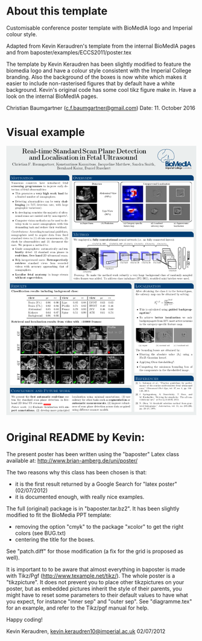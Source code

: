 # About this template

Customisable conference poster template with BioMedIA logo and Imperial 
colour style.

Adapted from Kevin Keraudren's template from the internal BioMedIA pages
and from baposter/examples/ECCS2011/poster.tex 

The template by Kevin Keraudren has been slightly modified to feature the biomedia 
logo and have a colour style consistent with the Imperial College branding. 
Also the background of the boxes is now white which makes it easier to include
non-rasterised figures that by default have a white background.
Kevin's original code has some cool tikz figure make in. Have a look on the internal BioMedIA pages. 

Christian Baumgartner (c.f.baumgartner@gmail.com)
Date: 11. October 2016

# Visual example

![](thumbnail.png)

# Original README by Kevin:

The present poster has been written using the "baposter" Latex class available at:
http://www.brian-amberg.de/uni/poster/

The two reasons why this class has been chosen is that:
  - it is the first result returned by a Google Search for "latex poster"
   (02/07/2012)
  - it is documented enough, with really nice examples.

The full (original) package is in "baposter.tar.bz2". It has been slightly modified to fit
the BioMedia PPT template:
  - removing the option "cmyk" to the package "xcolor" to get the right colors
    (see BUG.txt)
  - centering the title for the boxes.

See "patch.diff" for those modification (a fix for the grid is proposed as
well).

It is important to to be aware that almost everything in baposter is made with
Tikz/Pgf (http://www.texample.net/tikz/). The whole poster is a
"tikzpicture". It does not prevent you to place other tikzpictures on your
poster, but as embedded pictures inherit the style of their parents, you might
have to reset some parameters to their default values to have what you expect,
for instance "inner sep" and "outer sep". See "diagramme.tex" for an example,
and refer to the Tikz/pgf manual for help.

Happy coding!

Kevin Keraudren,
kevin.keraudren10@imperial.ac.uk
02/07/2012

